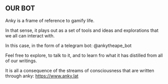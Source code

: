 ## OUR BOT

Anky is a frame of reference to gamify life.

In that sense, it plays out as a set of tools and ideas and explorations that we all can interact with.

In this case, in the form of a telegram bot: @ankytheape_bot

Feel free to explore, to talk to it, and to learn fro what it has distilled from all of our writings.

It is all a consequence of the streams of consciousness that are written through anky: https://www.anky.lat
